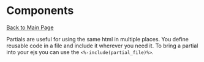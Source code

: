 # Components

[Back to Main Page](README.md)

Partials are useful for using the same html in multiple places. You define reusable code in a file and include it wherever you need it. To bring a partial into your ejs you can use the `<%-include(partial_file)%>`.
